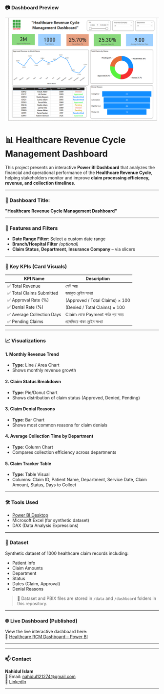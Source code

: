 
### 📷 Dashboard Preview

![Dashboard Preview](healthcare.png)
# 📊 Healthcare Revenue Cycle Management Dashboard

This project presents an interactive **Power BI Dashboard** that analyzes the financial and operational performance of the **Healthcare Revenue Cycle**, helping stakeholders monitor and improve **claim processing efficiency, revenue, and collection timelines**.

---

### 🏥 Dashboard Title:
**"Healthcare Revenue Cycle Management Dashboard"**

---

### 📅 Features and Filters
- **Date Range Filter**: Select a custom date range
- **Branch/Hospital Filter** *(optional)*
- **Claim Status**, **Department**, **Insurance Company** – via slicers

---

### 🎯 Key KPIs (Card Visuals)

| KPI Name                 | Description                                                  |
|--------------------------|--------------------------------------------------------------|
| ✅ Total Revenue          | মোট আয়                                                       |
| ✅ Total Claims Submitted | জমাকৃত ক্লেইম সংখ্যা                                           |
| ✅ Approval Rate (%)      | (Approved / Total Claims) × 100                              |
| ✅ Denial Rate (%)        | (Denied / Total Claims) × 100                                |
| ✅ Average Collection Days| Claim থেকে Payment পর্যন্ত গড় সময়                           |
| ✅ Pending Claims         | প্রসেসিংয়ে থাকা ক্লেইম সংখ্যা                                 |

---

### 📈 Visualizations

#### 1. Monthly Revenue Trend
- **Type**: Line / Area Chart
- Shows monthly revenue growth

#### 2. Claim Status Breakdown
- **Type**: Pie/Donut Chart
- Shows distribution of claim status (Approved, Denied, Pending)

#### 3. Claim Denial Reasons
- **Type**: Bar Chart
- Shows most common reasons for claim denials

#### 4. Average Collection Time by Department
- **Type**: Column Chart
- Compares collection efficiency across departments

#### 5. Claim Tracker Table
- **Type**: Table Visual
- Columns: Claim ID, Patient Name, Department, Service Date, Claim Amount, Status, Days to Collect

---

### 🛠️ Tools Used
- [Power BI Desktop](https://powerbi.microsoft.com/)
- Microsoft Excel (for synthetic dataset)
- DAX (Data Analysis Expressions)

---

### 📁 Dataset
Synthetic dataset of 1000 healthcare claim records including:
- Patient Info
- Claim Amounts
- Department
- Status
- Dates (Claim, Approval)
- Denial Reasons

> 📂 Dataset and PBIX files are stored in `/data` and `/dashboard` folders in this repository.

---

### 🌐 Live Dashboard (Published)
View the live interactive dashboard here:  
🔗 [Healthcare RCM Dashboard – Power BI](https://app.powerbi.com/view?r=eyJrIjoiZTM3NGQ0ZDItNjI5Zi00OWRjLTkzOGItNzkwMDg2OGJjZDU4IiwidCI6IjM0YmVhMGY1LTRlNmMtNDdjZC05NjFmLTIxMjA1ZGYxMjQ1MSIsImMiOjEwfQ%3D%3D)

---


---

### 📫 Contact
**Nahidul Islam**  
📧 Email: nahidul121274@gmail.com  
🔗 [LinkedIn](https://www.linkedin.com/in/nahidul63333)

---

